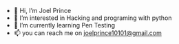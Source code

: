 - 👋 Hi, I’m Joel Prince
- 👀 I’m interested in Hacking and programing with python
- 🌱 I’m currently learning Pen Testing
- 📫 you can reach me on joelprince10101@gmail.com

<!---
joelprince2601/joelprince2601 is a ✨ special ✨ repository because its `README.md` (this file) appears on your GitHub profile.
You can click the Preview link to take a look at your changes.
--->
